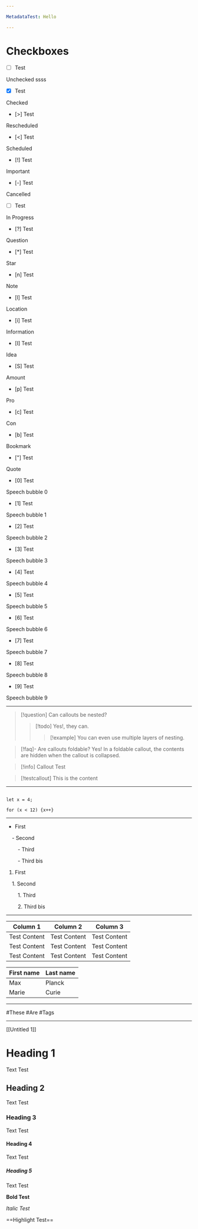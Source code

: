 ```yaml
---

MetadataTest: Hello

---
```


# Checkboxes

  

- [ ] Test

Unchecked
ssss
  

- [x] Test

Checked

  

- [>] Test

Rescheduled

  

- [<] Test

Scheduled
  

- [!] Test

Important

  

- [-] Test

Cancelled

  

- [ ] Test

In Progress

  

- [?] Test

Question

  

- [*] Test

Star

  

- [n] Test

Note

  

- [l] Test

Location

  

- [i] Test

Information

  

- [I] Test

Idea

  

- [S] Test

Amount

  

- [p] Test

Pro

  

- [c] Test

Con

  

- [b] Test

Bookmark

  

- ["] Test

Quote

  

- [0] Test

Speech bubble 0

  

- [1] Test

Speech bubble 1

  

- [2] Test

Speech bubble 2

  

- [3] Test

Speech bubble 3

  

- [4] Test

Speech bubble 4

  

- [5] Test

Speech bubble 5

  

- [6] Test

Speech bubble 6

  

- [7] Test

Speech bubble 7

  

- [8] Test

Speech bubble 8

  

- [9] Test

Speech bubble 9

  

---


> [!question] Can callouts be nested?
> > [!todo] Yes!, they can.
> > > [!example]  You can even use multiple layers of nesting.


> [!faq]- Are callouts foldable?
> Yes! In a foldable callout, the contents are hidden when the callout is collapsed.

> [!info]
> Callout Test

> [!testcallout]
> This is the content

  

---

  

```test

let x = 4;

for (x < 12) {x++}

```

  

---

  

- First

    - Second

        - Third

        - Third bis

  

1. First

    1. Second

        1. Third

        2. Third bis

  

---

| Column 1 | Column 2 | Column 3 |
| --- | --- | --- |
| Test Content | Test Content | Test Content |
| Test Content | Test Content | Test Content |
| Test Content | Test Content | Test Content |

  

| First name | Last name |
| ---------- | --------- |
| Max        | Planck    |
| Marie      | Curie     |

---

  

#These #Are #Tags

  

---
[[Untitled 1]]
# Heading 1

Text Test

  

## Heading 2

Text Test

  

### Heading 3

Text Test

  

#### Heading 4

Text Test

  

##### Heading 5

Text Test

  

**Bold Test**

  

*Italic Test*

  

==Highlight Test==